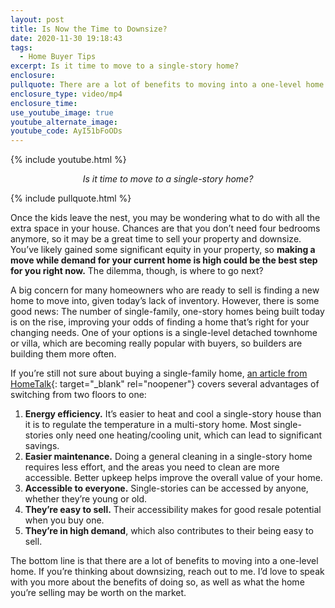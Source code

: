 ```yaml
---
layout: post
title: Is Now the Time to Downsize?
date: 2020-11-30 19:18:43
tags:
  - Home Buyer Tips
excerpt: Is it time to move to a single-story home?
enclosure:
pullquote: There are a lot of benefits to moving into a one-level home.
enclosure_type: video/mp4
enclosure_time:
use_youtube_image: true
youtube_alternate_image:
youtube_code: AyI51bFoODs
---
```


{% include youtube.html %}

<p style="text-align: center;"><em>Is it time to move to a single-story home?</em></p>

{% include pullquote.html %}

Once the kids leave the nest, you may be wondering what to do with all the extra space in your house. Chances are that you don’t need four bedrooms anymore, so it may be a great time to sell your property and downsize. You’ve likely gained some significant equity in your property, so **making a move while demand for your current home is high could be the best step for you right now.** The dilemma, though, is where to go next?

A big concern for many homeowners who are ready to sell is finding a new home to move into, given today’s lack of inventory. However, there is some good news: The number of single-family, one-story homes being built today is on the rise, improving your odds of finding a home that’s right for your changing needs. One of your options is a single-level detached townhome or villa, which are becoming really popular with buyers, so builders are building them more often.

If you’re still not sure about buying a single-family home, [an article from HomeTalk](https://www.hometalk.com/13105365/5-easy-steps-to-downsize){: target="_blank" rel="noopener"} covers several advantages of switching from two floors to one:

1. **Energy efficiency.** It’s easier to heat and cool a single-story house than it is to regulate the temperature in a multi-story home. Most single-stories only need one heating/cooling unit, which can lead to significant savings.
2. **Easier maintenance.** Doing a general cleaning in a single-story home requires less effort, and the areas you need to clean are more accessible. Better upkeep helps improve the overall value of your home.
3. **Accessible to everyone.** Single-stories can be accessed by anyone, whether they’re young or old.&nbsp;
4. **They’re easy to sell.** Their accessibility makes for good resale potential when you buy one.
5. **They’re in high demand**, which also contributes to their being easy to sell.

The bottom line is that there are a lot of benefits to moving into a one-level home. If you’re thinking about downsizing, reach out to me. I’d love to speak with you more about the benefits of doing so, as well as what the home you’re selling may be worth on the market.